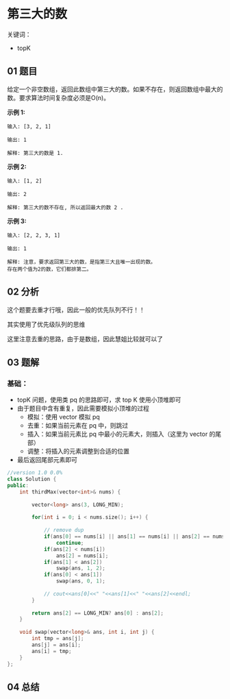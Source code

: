 # 第三大的数
关键词：

- topK

## 01 题目

给定一个非空数组，返回此数组中第三大的数。如果不存在，则返回数组中最大的数。要求算法时间复杂度必须是O(n)。

**示例 1:**

```
输入: [3, 2, 1]

输出: 1

解释: 第三大的数是 1.
```

**示例 2:**

```
输入: [1, 2]

输出: 2

解释: 第三大的数不存在, 所以返回最大的数 2 .
```

**示例 3:**

```
输入: [2, 2, 3, 1]

输出: 1

解释: 注意，要求返回第三大的数，是指第三大且唯一出现的数。
存在两个值为2的数，它们都排第二。
```

## 02 分析

这个题要去重才行哦，因此一般的优先队列不行！！

其实使用了优先级队列的思维

这里注意去重的思路，由于是数组，因此慧姐比较就可以了

## 03 题解

### 基础：

- topK 问题，使用类 pq 的思路即可，求 top K 使用小顶堆即可
- 由于题目中含有重复，因此需要模拟小顶堆的过程
  - 模拟：使用 vector 模拟 pq
  - 去重：如果当前元素在 pq 中，则跳过
  - 插入：如果当前元素比 pq 中最小的元素大，则插入（这里为 vector 的尾部）
  - 调整：将插入的元素调整到合适的位置
- 最后返回尾部元素即可

```c++
//version 1.0 0.0%
class Solution {
public:
    int thirdMax(vector<int>& nums) {
        
        vector<long> ans(3, LONG_MIN);
        
        for(int i = 0; i < nums.size(); i++) {
            
            // remove dup
            if(ans[0] == nums[i] || ans[1] == nums[i] || ans[2] == nums[i])
                continue;
            if(ans[2] < nums[i])
                ans[2] = nums[i];
            if(ans[1] < ans[2])
                swap(ans, 1, 2);
            if(ans[0] < ans[1])
                swap(ans, 0, 1);
            
            // cout<<ans[0]<<" "<<ans[1]<<" "<<ans[2]<<endl;
        }
        
        return ans[2] == LONG_MIN? ans[0] : ans[2];
    }
    
    void swap(vector<long>& ans, int i, int j) {
        int tmp = ans[j];
        ans[j] = ans[i];
        ans[i] = tmp;
    }
};
```

## 04 总结

